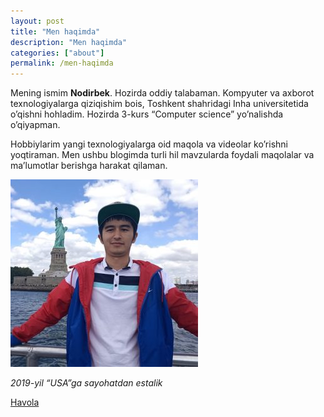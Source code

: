 ```yaml
---
layout: post
title: "Men haqimda"
description: "Men haqimda"
categories: ["about"]
permalink: /men-haqimda
---
```


Mening ismim **Nodirbek**. Hozirda oddiy talabaman. Kompyuter va axborot texnologiyalarga qiziqishim bois, Toshkent shahridagi Inha universitetida o’qishni hohladim. Hozirda 3-kurs “Computer science” yo’nalishda o’qiyapman.

Hobbiylarim yangi texnologiyalarga oid maqola va videolar ko’rishni yoqtiraman. Men ushbu blogimda turli hil mavzularda foydali maqolalar va ma’lumotlar berishga harakat qilaman.

![2019-yil “USA”ga sayohatdan estalik](/assets/usa-2019.jpg)

*2019-yil “USA”ga sayohatdan estalik*

[Havola](https://nodirbek.uz/2019/10/men-haqimda/)
